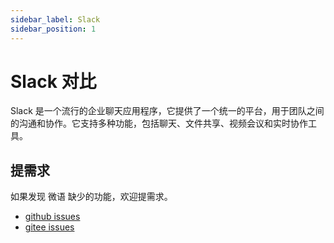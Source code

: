 ```yaml
---
sidebar_label: Slack
sidebar_position: 1
---
```


# Slack 对比

Slack 是一个流行的企业聊天应用程序，它提供了一个统一的平台，用于团队之间的沟通和协作。它支持多种功能，包括聊天、文件共享、视频会议和实时协作工具。

## 提需求

如果发现 微语 缺少的功能，欢迎提需求。

- [github issues](https://github.com/Bytedesk/bytedesk/issues)
- [gitee issues](https://github.com/Bytedesk/bytedesk/issues)
